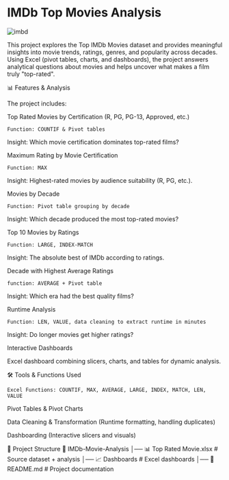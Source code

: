 # IMDb Top Movies Analysis

![imbd](https://cdn.prod.website-files.com/626fae216404de74c2539b98/633558f4ed4b31fead1f3382_8.png)

This project explores the Top IMDb Movies dataset and provides meaningful insights into movie trends, ratings, genres, and popularity across decades. Using Excel (pivot tables, charts, and dashboards), the project answers analytical questions about movies and helps uncover what makes a film truly "top-rated".

📊 Features & Analysis

The project includes:

Top Rated Movies by Certification (R, PG, PG-13, Approved, etc.)
```
Function: COUNTIF & Pivot tables
```
Insight: Which movie certification dominates top-rated films?

Maximum Rating by Movie Certification
```
Function: MAX
```
Insight: Highest-rated movies by audience suitability (R, PG, etc.).

Movies by Decade
```
Function: Pivot table grouping by decade
```
Insight: Which decade produced the most top-rated movies?

Top 10 Movies by Ratings
```
Function: LARGE, INDEX-MATCH
```
Insight: The absolute best of IMDb according to ratings.

Decade with Highest Average Ratings
```
function: AVERAGE + Pivot table
```
Insight: Which era had the best quality films?

Runtime Analysis
```
Function: LEN, VALUE, data cleaning to extract runtime in minutes
```
Insight: Do longer movies get higher ratings?

Interactive Dashboards

Excel dashboard combining slicers, charts, and tables for dynamic analysis.

🛠️ Tools & Functions Used
```
Excel Functions: COUNTIF, MAX, AVERAGE, LARGE, INDEX, MATCH, LEN, VALUE
```
Pivot Tables & Pivot Charts

Data Cleaning & Transformation (Runtime formatting, handling duplicates)

Dashboarding (Interactive slicers and visuals)

📂 Project Structure
📁 IMDb-Movie-Analysis
│── 📊 Top Rated Movie.xlsx         # Source dataset + analysis
│── 📈 Dashboards                   # Excel dashboards
│── 📜 README.md                    # Project documentation
